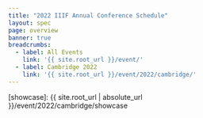 ```yaml
---
title: "2022 IIIF Annual Conference Schedule"
layout: spec
page: overview
banner: true 
breadcrumbs:
  - label: All Events
    link: '{{ site.root_url }}/event/'
  - label: Cambridge 2022
    link: '{{ site.root_url }}/event/2022/cambridge/'
---
```

<!-- 
## 2022 IIIF Annual Conference Schedule

The outline schedules of the [showcase][showcase] and conference are available below, with specific conference presentations and abstracts listed further down. The exact timing of each day’s schedule is still subject to change.

### **Register**

* Please register for both the showcase (free and open to all) and conference using Conftool. Payment must be submitted following your registration via Paypal using a credit card number, or via check. You can register [here](https://www.conftool.org/iiif2022/index.php?page=index).


* Registration for the IIIF showcase is free.
* Registration for the conference is $375 for a general ticket, $240 for a [consortium members]({{ site.root_url | absolute_url }}/community/consortium) ticket, and $100 for a student/discount ticket. 

### **Sponsors**

We are offering sponsorship for the 2022 IIIF conference and the benefits and costs can be seen on the [sponsorship page]({{ site.root_url | absolute_url }}/event/2022/cambridge/sponsorship). If you are interested in becoming a sponsor please contact [admin@iiif.io](mailto:admin@iiif.io).

The IIIF Annual Conference is generously supported by the following Conference Sponsors:

{% include 2022_sponsors.html %}


## June 6 
### IIIF Showcase

The [IIIF showcase][showcase] is free and open to the public. Attend this event to learn more about IIIF, including an overview of what it does, use cases, how you can implement IIIF at your institution, and how you can contribute to the community.

#### Showcase Schedule 

See the [showcase][showcase] page for the detailed schedule of speakers.

* 12pm-1pm: Check-in opens for showcase and conference registrants
* 1pm-5pm: Showcase (including coffee break)
  

#### IIIF Consortium reception

* 6-8pm: Consortium reception (open to all attendees affiliated with a [IIIF Consortium member institution]({{ site.root_url | absolute_url }}/community/consortium/members), to be held in an outdoor, covered location)


## June 7

### Conference day 1

The IIIF conference is open to advanced registrants.

<table class="api-table">
    <thead>
        <tr>
            <th>Time</th>
            <th>Session</th>
            <th>Speaker(s)</th>
            <th>Youtube Recording</th>
        </tr>
    </thead>
    <tr>
        <td>8:00 - 9:00</td>
        <td colspan="3"><b>Check-in</b></td>
    </tr>    
    {% include conference_table_row.html block=1 %}
    <tr>
        <td>10:30 - 11:00</td>
        <td colspan="3"><b>Break with Tea and Coffee</b></td>
    </tr>    
    {% include conference_table_row.html block=2 %}
    <tr>
        <td>12:00 - 1:30</td>
        <td colspan="3"><b>Lunch break (on your own)</b></td>
    </tr>    
    {% include conference_table_row.html block=3 %}
    <tr>
        <td>3:30 - 4:00</td>
        <td colspan="3"><b>Break with Tea and Coffee</b></td>
    </tr>    
    {% include conference_table_row.html block=4 %}
    <tr>
        <td>6:00 - 8:00</td>
        <td colspan="3"><b>General conference reception, open to all registered participants (to be held outdoors on the Harvard quad, under a tent in case of rain)</b></td>
    </tr>
</table>

## June 8

### Conference day 2

The IIIF conference is open to advanced registrants.

<table class="api-table">
    <thead>
        <tr>
            <th>Time</th>
            <th>Session</th>
            <th>Speaker(s)</th>
            <th>Youtube Recording</th>
        </tr>
    </thead>
    {% include conference_table_row.html block=5 %}
    <tr>
        <td>10:30 - 11:00</td>
        <td colspan="3"><b>Break with Tea and Coffee</b></td>
    </tr>    
    {% include conference_table_row.html block=6 %}
    <tr>
        <td>12:00 - 1:30</td>
        <td colspan="3"><b>Lunch break (on your own)</b></td>
    </tr>    
    {% include conference_table_row.html block=7 %}
    <tr>
        <td>3:30 - 5:00</td>
        <td colspan="3">
            <a name="tours"></a>
            There are four tours aviliable which can be signed up for through ConfTool:
            <ul>
                <li>3:30pm - 5:00pm: <a href="#Leventhal">Tour of the Leventhal Map and Education Center, Boston Public Library</a> (limited to 30 attendees.)</li>
                <li>3:30pm - 5:00pm: <a href="#art_museum">Harvard Art Museum tour</a> (Limited to 18 registrants)</li>
                <li>3:30pm - 4:30pm: <a href="#Widener">Harvard Widener Library</a> (2 tours, each limited to 15 registrants)</li>
                <li>3:30pm - 4:15pm or 4:15pm - 5:00pm: <a href="#Houghton">Harvard Houghton Library</a> (2 tours, each limited to 12 registrants)</li>
            </ul>    
        </td>
    </tr>    
</table>

---

<style>
  .paper_time_value {font-weight: bold;}
  .paper_abstract {
    /*display: none;*/
    padding: 0 0 0 10%;
  }
  .paper_title {
    font-weight: bold;
    font-size: 1.5rem !important;
   }
</style>

## Conference Presentations

<div class="topline_printonly left">
    {% for block in site.data.conference_2022 %}
        <div class='navbar_breadcrumb' style='float:none; width:auto; padding:8px 0 3px 0; border: 0; border-top: 1px solid #666666;'>
            {% assign blockNo = block[1].id %}

            <span id='session{{ blockNo }}' name='session{{ blockNo }}'></span><h3>Block {{ blockNo }}</h3>
            <h3>{{ block[1].session_time }}</h3>
        </div>

        {% for session in block[1].sessions %}
            <a name='{{session.id}}'></a>
            <div id='{{session.id}}'>
                <a href="#block-{{blockNo}}-{{session.id}}">Back to schedule</a>
                <div class="paper">
                    <span class="paper_time_value">{{session.start}} - {{session.end }}</span>
                    <br/>
                    <p class="paper_title">{{session.title}}</p>
                    <a href="{{ session.youtube }}">Recording on Youtube</a>
                    <p class="paper_author">
                        {% for author in session.authors %}
                            <u>{{author.name}}</u>, <i>{{author.org}}</i>{% if forloop.last == false %};{% endif %}
                        {% endfor %}
                    </p>
                    <p class="paper_organisation">{{sessions.authors }}</p>
                    
                    
                    <div class="paper">
                        <p class="paper_abstract">{{session.abstract }}</p>
                        <p class="paper_abstract"></p>
                    </div>
                </div>
            </div>
            {% if forloop.last == false %}
                <hr noshade width="100%" class="float_left">
                <br />
            {% endif %}
        {% endfor %}        
    {% endfor %}        
</div>

<div>
    <div class='navbar_breadcrumb' style='float:none; width:auto; padding:8px 0 3px 0; border: 0; border-top: 1px solid #666666;'>

        <h3>Tours</h3>
        <h3>Wednesday, June 8: 3:30pm - 5:00pm</h3>
    </div>

    <a name="Leventhal"></a>
    <a href="#tours">Back to schedule</a>
    <div class="paper">
        <span class="paper_time_value">3:30pm - 5:00pm</span>
        <br/>
        <p class="paper_title">Tour of the Leventhal Map and Education Center, Boston Public Library</p>
        <div class="paper">
            <p class="paper_abstract">This field trip will take conference participants to the historic Boston Public Library, the nation’s oldest major municipal public library, located in Copley Square in Boston’s Back Bay neighborhood. At the BPL, participants will have an opportunity to tour the Leventhal Map & Education Center, the library’s Digital Lab, and the art and architecture of the Central Library, including the historic 1895 McKim Building and the recently-renovated Boylston Street Building. At the Leventhal Center, participants will learn about initiatives leveraging IIIF-powered map collections, including georeferencing, digital exhibitions, and narrative tools with maps. In the Digital Lab, participants will get to see the BPL’s imaging studio, a major component of the Digital Commonwealth service hub that digitizes materials for cultural organizations across Massachusetts. After the tour, participants will find many restaurants in the Copley Square area and easy public transit to the airport and train stations.</p>
        </div>
    </div>
    <hr noshade width="100%" class="float_left">
    <br />

    <a name="art_museum"></a>
    <a href="#tours">Back to schedule</a>
    <div class="paper">
        <span class="paper_time_value">3:30pm - 5:00pm</span>
        <br/>
        <p class="paper_title">Harvard Art Museum tour</p>
        <div class="paper">
            <p class="paper_abstract">Join Jeff Steward, Director of Digital Infrastructure and Emerging Technology, for a nerd’s eye view of the Harvard Art Museums. We’ll tour the museum top to bottom making stops in the <a href="https://harvardartmuseums.org/article/in-focus-lightbox-gallery">Lightbox Gallery</a> for a sneak peak of the upcoming data visualization project Processing the Page: Computer Vision and <a href="https://en.wikipedia.org/wiki/Otto_Piene">Otto Piene’s</a> Sketchbooks; we’ll swing by one of our fine art photo studios to catch a glimpse of how we transform physical art to IIIFed resources; then we’ll visit a few galleries to marvel at art and play a game in which we’ll pit our sense of aesthetics, art appreciation and interpretation against an <a href="https://ai.harvardartmuseums.org/">AI’s</a>.</p>
        </div>
    </div>
    <hr noshade width="100%" class="float_left">
    <br />

    <a name="Widener"></a>
    <a href="#tours">Back to schedule</a>
    <div class="paper">
        <span class="paper_time_value">3:30pm - 4:30pm</span>
        <br/>
        <p class="paper_title">Harvard Widener Library</p>
        <div class="paper">
            <p class="paper_abstract">
                <b>Widener Library</b><br/>
                <a href="https://library.harvard.edu/libraries/widener">https://library.harvard.edu/libraries/widener</a><br/><br/>

                The Harry Elkins Widener Memorial Library is Harvard University's flagship library.<br/><br/>

                Built with a gift from Eleanor Elkins Widener, the library is a memorial to her son, Harry, Class of 1907. Harry was an enthusiastic young bibliophile who perished aboard the Titanic.<br/><br/>

                It had been Harry's plan to donate his personal collection to the University once it provided a suitable alternative to the outdated and inadequate library then located in Gore Hall. Mrs. Widener fulfilled her son's dream by building a facility of monumental proportions, with over 50 miles of shelves and the capacity to hold over three million volumes.<br/><br/>

                The library opened in 1915, but Harvard's collections continued to grow at an astounding rate. By the late 1930s, Widener's shelves were at capacity. Space was at a premium for staff and patrons as well as books, which led the administration to begin a lengthy decentralization process. Over time Harvard built several new libraries to house its increasingly specialized collections.<br/><br/>

                Widener Library ushered in the new millennium in the midst of its greatest change since opening in 1915. From 1999 to 2004, the building underwent extensive renovations to ensure the long-term preservation and security of collections, and to increase user space.</p>
        </div>
    </div>
    <hr noshade width="100%" class="float_left">
    <br />

    <a name="Houghton"></a>
    <a href="#tours">Back to schedule</a>
    <div class="paper">
        <span class="paper_time_value">3:30pm - 4:30pm</span>
        <br/>
        <p class="paper_title">Harvard Houghton Library</p>
        <div class="paper">
            <p class="paper_abstract">
                <b>Houghton Library</b><br/>
                <a href="https://library.harvard.edu/libraries/houghton">https://library.harvard.edu/libraries/houghton</a><br/><br/>

                Houghton Library opened in 1942 to provide a dedicated home for Harvard Library’s rapidly growing collections of rare books and manuscripts. Since then, it has become known as a research center and a setting for hands-on learning, exhibitions, and lectures and other public programs.<br/><br/>

                Houghton is not just a place that keeps books; it is a notable site of human activity that both reflects and contributes to the interconnectivity of Harvard Library as a whole.</p>
        </div>
    </div>

</div> -->
[showcase]: {{ site.root_url | absolute_url }}/event/2022/cambridge/showcase
